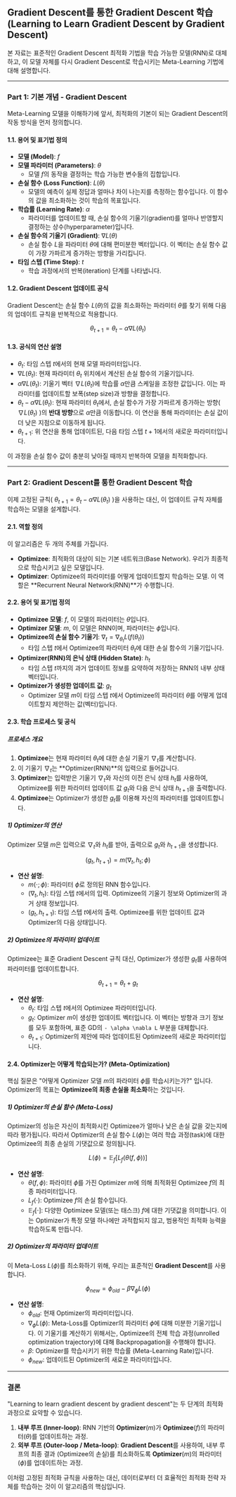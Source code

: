 ## Gradient Descent를 통한 Gradient Descent 학습 (Learning to Learn Gradient Descent by Gradient Descent)

본 자료는 표준적인 Gradient Descent 최적화 기법을 학습 가능한 모델(RNN)로 대체하고, 이 모델 자체를 다시 Gradient Descent로 학습시키는 Meta-Learning 기법에 대해 설명합니다.

---

### Part 1: 기본 개념 - Gradient Descent

Meta-Learning 모델을 이해하기에 앞서, 최적화의 기본이 되는 Gradient Descent의 작동 방식을 먼저 정의합니다.

#### 1.1. 용어 및 표기법 정의

*   **모델 (Model)**: $f$
*   **모델 파라미터 (Parameters)**: $\theta$
    *   모델 $f$의 동작을 결정하는 학습 가능한 변수들의 집합입니다.
*   **손실 함수 (Loss Function)**: $L(\theta)$
    *   모델의 예측이 실제 정답과 얼마나 차이 나는지를 측정하는 함수입니다. 이 함수의 값을 최소화하는 것이 학습의 목표입니다.
*   **학습률 (Learning Rate)**: $\alpha$
    *   파라미터를 업데이트할 때, 손실 함수의 기울기(gradient)를 얼마나 반영할지 결정하는 상수(hyperparameter)입니다.
*   **손실 함수의 기울기 (Gradient)**: $\nabla L(\theta)$
    *   손실 함수 $L$을 파라미터 $\theta$에 대해 편미분한 벡터입니다. 이 벡터는 손실 함수 값이 가장 가파르게 증가하는 방향을 가리킵니다.
*   **타임 스텝 (Time Step)**: $t$
    *   학습 과정에서의 반복(iteration) 단계를 나타냅니다.

#### 1.2. Gradient Descent 업데이트 공식

Gradient Descent는 손실 함수 $L(\theta)$의 값을 최소화하는 파라미터 $\theta$를 찾기 위해 다음의 업데이트 규칙을 반복적으로 적용합니다.

$$
\theta _{t+1} = \theta _t - \alpha \nabla L(\theta _t)
$$

#### 1.3. 공식의 연산 설명

*   $\theta _t$: 타임 스텝 $t$에서의 현재 모델 파라미터입니다.
*   $\nabla L(\theta _t)$: 현재 파라미터 $\theta _t$ 위치에서 계산된 손실 함수의 기울기입니다.
*   $\alpha \nabla L(\theta _t)$: 기울기 벡터 $\nabla L(\theta _t)$에 학습률 $\alpha$만큼 스케일을 조정한 값입니다. 이는 파라미터를 업데이트할 보폭(step size)과 방향을 결정합니다.
*   $\theta _t - \alpha \nabla L(\theta _t)$: 현재 파라미터 $\theta _t$에서, 손실 함수가 가장 가파르게 증가하는 방향( $\nabla L (\theta _t)$ )의 **반대 방향**으로 $\alpha$만큼 이동합니다. 이 연산을 통해 파라미터는 손실 값이 더 낮은 지점으로 이동하게 됩니다.
*   $\theta _{t+1}$: 위 연산을 통해 업데이트된, 다음 타임 스텝 $t+1$에서의 새로운 파라미터입니다.

이 과정을 손실 함수 값이 충분히 낮아질 때까지 반복하여 모델을 최적화합니다.

---

### Part 2: Gradient Descent를 통한 Gradient Descent 학습

이제 고정된 규칙( $\theta _{t+1} = \theta _t - \alpha \nabla L(\theta _t)$ )을 사용하는 대신, 이 업데이트 규칙 자체를 학습하는 모델을 설계합니다.

#### 2.1. 역할 정의

이 알고리즘은 두 개의 주체를 가집니다.

*   **Optimizee**: 최적화의 대상이 되는 기본 네트워크(Base Network). 우리가 최종적으로 학습시키고 싶은 모델입니다.
*   **Optimizer**: Optimizee의 파라미터를 어떻게 업데이트할지 학습하는 모델. 이 역할은 **Recurrent Neural Network(RNN)**가 수행합니다.

#### 2.2. 용어 및 표기법 정의

*   **Optimizee 모델**: $f$, 이 모델의 파라미터는 $\theta$입니다.
*   **Optimizer 모델**: $m$, 이 모델은 RNN이며, 파라미터는 $\phi$입니다.
*   **Optimizee의 손실 함수 기울기**: $\nabla _t = \nabla _{\theta _t} L(f(\theta _t))$
    *   타임 스텝 $t$에서 Optimizee의 파라미터 $\theta _t$에 대한 손실 함수의 기울기입니다.
*   **Optimizer(RNN)의 은닉 상태 (Hidden State)**: $h _t$
    *   타임 스텝 $t$까지의 과거 업데이트 정보를 요약하여 저장하는 RNN의 내부 상태 벡터입니다.
*   **Optimizer가 생성한 업데이트 값**: $g _t$
    *   Optimizer 모델 $m$이 타임 스텝 $t$에서 Optimizee의 파라미터 $\theta$를 어떻게 업데이트할지 제안하는 값(벡터)입니다.

#### 2.3. 학습 프로세스 및 공식

##### **프로세스 개요**
1.  **Optimizee**는 현재 파라미터 $\theta _t$에 대한 손실 기울기 $\nabla _t$를 계산합니다.
2.  이 기울기 $\nabla _t$는 **Optimizer(RNN)**의 입력으로 들어갑니다.
3.  **Optimizer**는 입력받은 기울기 $\nabla _t$와 자신의 이전 은닉 상태 $h _t$를 사용하여, Optimizee를 위한 파라미터 업데이트 값 $g _t$와 다음 은닉 상태 $h _{t+1}$을 출력합니다.
4.  **Optimizee**는 Optimizer가 생성한 $g _t$를 이용해 자신의 파라미터를 업데이트합니다.

##### **1) Optimizer의 연산**

Optimizer 모델 $m$은 입력으로 $\nabla _t$와 $h _t$를 받아, 출력으로 $g _t$와 $h _{t+1}$을 생성합니다.

$$
(g _t, h _{t+1}) = m(\nabla _t, h _t; \phi)
$$

*   **연산 설명**:
    *   $m(\cdot; \phi)$: 파라미터 $\phi$로 정의된 RNN 함수입니다.
    *   $(\nabla _t, h _t)$: 타임 스텝 $t$에서의 입력. Optimizee의 기울기 정보와 Optimizer의 과거 상태 정보입니다.
    *   $(g _t, h _{t+1})$: 타임 스텝 $t$에서의 출력. Optimizee를 위한 업데이트 값과 Optimizer의 다음 상태입니다.

##### **2) Optimizee의 파라미터 업데이트**

Optimizee는 표준 Gradient Descent 규칙 대신, Optimizer가 생성한 $g _t$를 사용하여 파라미터를 업데이트합니다.

$$
\theta _{t+1} = \theta _t + g _t
$$

*   **연산 설명**:
    *   $\theta _t$: 타임 스텝 $t$에서의 Optimizee 파라미터입니다.
    *   $g _t$: Optimizer $m$이 생성한 업데이트 벡터입니다. 이 벡터는 방향과 크기 정보를 모두 포함하며, 표준 GD의 `- \alpha \nabla L` 부분을 대체합니다.
    *   $\theta _{t+1}$: Optimizer의 제안에 따라 업데이트된 Optimizee의 새로운 파라미터입니다.

#### 2.4. Optimizer는 어떻게 학습되는가? (Meta-Optimization)

핵심 질문은 "어떻게 Optimizer 모델 $m$의 파라미터 $\phi$를 학습시키는가?" 입니다. Optimizer의 목표는 **Optimizee의 최종 손실을 최소화**하는 것입니다.

##### **1) Optimizer의 손실 함수 (Meta-Loss)**

Optimizer의 성능은 자신이 최적화시킨 Optimizee가 얼마나 낮은 손실 값을 갖는지에 따라 평가됩니다. 따라서 Optimizer의 손실 함수 $L(\phi)$는 여러 학습 과정(task)에 대한 Optimizee의 최종 손실의 기댓값으로 정의됩니다.

$$
L(\phi) = \mathbb{E} _{f} [L _f(\theta(f, \phi))]
$$

*   **연산 설명**:
    *   $\theta(f, \phi)$: 파라미터 $\phi$를 가진 Optimizer $m$에 의해 최적화된 Optimizee $f$의 최종 파라미터입니다.
    *   $L _f(\cdot)$: Optimizee $f$의 손실 함수입니다.
    *   $\mathbb{E} _{f}[\cdot]$: 다양한 Optimizee 모델(또는 태스크) $f$에 대한 기댓값을 의미합니다. 이는 Optimizer가 특정 모델 하나에만 과적합되지 않고, 범용적인 최적화 능력을 학습하도록 만듭니다.

##### **2) Optimizer의 파라미터 업데이트**

이 Meta-Loss $L(\phi)$를 최소화하기 위해, 우리는 표준적인 **Gradient Descent**를 사용합니다.

$$
\phi _{new} = \phi _{old} - \beta \nabla _{\phi} L(\phi)
$$

*   **연산 설명**:
    *   $\phi _{old}$: 현재 Optimizer의 파라미터입니다.
    *   $\nabla _{\phi} L(\phi)$: Meta-Loss를 Optimizer의 파라미터 $\phi$에 대해 미분한 기울기입니다. 이 기울기를 계산하기 위해서는, Optimizee의 전체 학습 과정(unrolled optimization trajectory)에 대해 Backpropagation을 수행해야 합니다.
    *   $\beta$: Optimizer를 학습시키기 위한 학습률 (Meta-Learning Rate)입니다.
    *   $\phi _{new}$: 업데이트된 Optimizer의 새로운 파라미터입니다.

---

### 결론

"Learning to learn gradient descent by gradient descent"는 두 단계의 최적화 과정으로 요약할 수 있습니다.

1.  **내부 루프 (Inner-loop)**: RNN 기반의 **Optimizer**($m$)가 **Optimizee**($f$)의 파라미터($\theta$)를 업데이트하는 과정.
2.  **외부 루프 (Outer-loop / Meta-loop)**: **Gradient Descent**를 사용하여, 내부 루프의 최종 결과 (Optimizee의 손실)를 최소화하도록 **Optimizer**($m$)의 파라미터($\phi$)를 업데이트하는 과정.

이처럼 고정된 최적화 규칙을 사용하는 대신, 데이터로부터 더 효율적인 최적화 전략 자체를 학습하는 것이 이 알고리즘의 핵심입니다.
